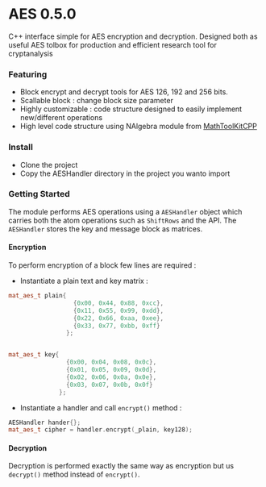 # AES 0.5.0
C++ interface simple for AES encryption and decryption. Designed both as useful AES tolbox for production and efficient research tool for cryptanalysis

### Featuring
  - Block encrypt and decrypt tools for AES 126, 192 and 256 bits.
  - Scallable block : change block size parameter
  - Highly customizable : code structure designed to easily implement new/different operations
  - High level code structure using NAlgebra module from [MathToolKitCPP](https://github.com/samiBendou/MathToolKitCPP)

### Install
  - Clone the project
  - Copy the AESHandler directory in the project you wanto import
  
### Getting Started
The module performs AES operations using a `AESHandler` object which carries both the atom operations such as `ShiftRows` and the API.
The `AESHandler` stores the key and message block as matrices. 

#### Encryption
To perform encryption of a block few lines are required :

- Instantiate a plain text and key matrix :
```cpp
mat_aes_t plain{
                  {0x00, 0x44, 0x88, 0xcc},
                  {0x11, 0x55, 0x99, 0xdd},
                  {0x22, 0x66, 0xaa, 0xee},
                  {0x33, 0x77, 0xbb, 0xff}
                };


mat_aes_t key{ 
                {0x00, 0x04, 0x08, 0x0c},
                {0x01, 0x05, 0x09, 0x0d},
                {0x02, 0x06, 0x0a, 0x0e},
                {0x03, 0x07, 0x0b, 0x0f}
              };
```
- Instantiate a handler and call `encrypt()` method :
```cpp
AESHandler hander{};
mat_aes_t cipher = handler.encrypt(_plain, key128);
```

#### Decryption
Decryption is performed exactly the same way as encryption but us `decrypt()` method instead of `encrypt()`.

